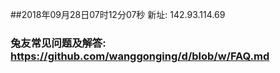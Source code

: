 ##2018年09月28日07时12分07秒 新址: 142.93.114.69
### 兔友常见问题及解答: https://github.com/wanggonging/d/blob/w/FAQ.md
